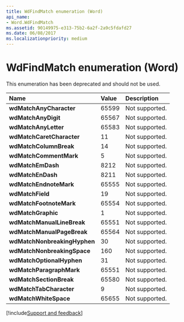 ```yaml
---
title: WdFindMatch enumeration (Word)
api_name:
- Word.WdFindMatch
ms.assetid: 90149975-e313-75b2-6a2f-2a9c5fdafd27
ms.date: 06/08/2017
ms.localizationpriority: medium
---
```



# WdFindMatch enumeration (Word)

This enumeration has been deprecated and should not be used.



|Name|Value|Description|
|:-----|:-----|:-----|
| **wdMatchAnyCharacter**|65599|Not supported.|
| **wdMatchAnyDigit**|65567|Not supported.|
| **wdMatchAnyLetter**|65583|Not supported.|
| **wdMatchCaretCharacter**|11|Not supported.|
| **wdMatchColumnBreak**|14|Not supported.|
| **wdMatchCommentMark**|5|Not supported.|
| **wdMatchEmDash**|8212|Not supported.|
| **wdMatchEnDash**|8211|Not supported.|
| **wdMatchEndnoteMark**|65555|Not supported.|
| **wdMatchField**|19|Not supported.|
| **wdMatchFootnoteMark**|65554|Not supported.|
| **wdMatchGraphic**|1|Not supported.|
| **wdMatchManualLineBreak**|65551|Not supported.|
| **wdMatchManualPageBreak**|65564|Not supported.|
| **wdMatchNonbreakingHyphen**|30|Not supported.|
| **wdMatchNonbreakingSpace**|160|Not supported.|
| **wdMatchOptionalHyphen**|31|Not supported.|
| **wdMatchParagraphMark**|65551|Not supported.|
| **wdMatchSectionBreak**|65580|Not supported.|
| **wdMatchTabCharacter**|9|Not supported.|
| **wdMatchWhiteSpace**|65655|Not supported.|

[!include[Support and feedback](~/includes/feedback-boilerplate.md)]
